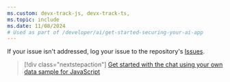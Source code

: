 ```yaml
---
ms.custom: devx-track-js, devx-track-ts, 
ms.topic: include
ms.date: 11/08/2024
# Used as part of /developer/ai/get-started-securing-your-ai-app
---
```


If your issue isn't addressed, log your issue to the repository's [Issues](https://github.com/Azure-Samples/openai-chat-app-quickstart-javascript/issues).

> [!div class="nextstepaction"]
> [Get started with the chat using your own data sample for JavaScript](../../get-started-app-chat-template.md)
